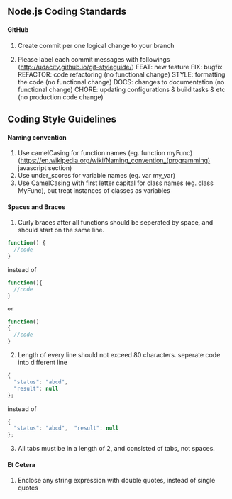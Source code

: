 ## Node.js Coding Standards

#### GitHub
1. Create commit per one logical change to your branch

2. Please label each commit messages with followings (http://udacity.github.io/git-styleguide/)
FEAT: new feature
FIX: bugfix
REFACTOR: code refactoring (no functional change)
STYLE: formatting the code (no functional change)
DOCS: changes to documentation (no functional change)
CHORE: updating configurations & build tasks & etc (no production code change)


## Coding Style Guidelines

#### Naming convention

1. Use camelCasing for function names (eg. function myFunc)
(https://en.wikipedia.org/wiki/Naming_convention_(programming) javascript section)
2. Use under_scores for variable names (eg. var my_var)
3. Use CamelCasing with first letter capital for class names (eg. class MyFunc), but treat instances of classes as variables

#### Spaces and Braces

1. Curly braces after all functions should be seperated by space, and should start on the same line.

```javascript
function() {
  //code
}
```
instead of

```javascript
function(){
  //code
}

or

function()
{
  //code
}
```

2. Length of every line should not exceed 80 characters. seperate code into different line
```javascript
{
  "status": "abcd",
  "result": null
};
```

instead of
```javascript
{
  "status": "abcd",  "result": null
};
```

3. All tabs must be in a length of 2, and consisted of tabs, not spaces.


#### Et Cetera

1. Enclose any string expression with double quotes, instead of single quotes
